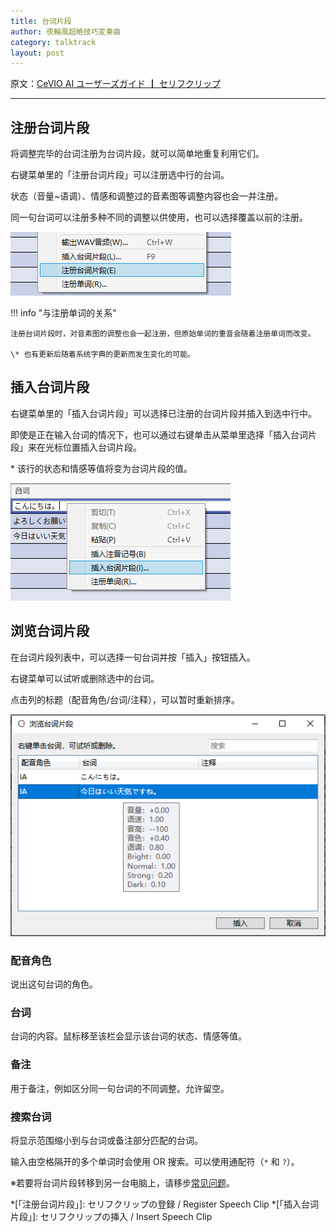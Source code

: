 ```yaml
---
title: 台词片段
author: 夜輪風超絶技巧変奏曲
category: talktrack
layout: post
---
```

原文：[CeVIO AI ユーザーズガイド ┃ セリフクリップ](https://cevio.jp/guide/cevio_ai/talktrack/phrasececlip/)

---

## 注册台词片段

将调整完毕的台词注册为台词片段，就可以简单地重复利用它们。

右键菜单里的「注册台词片段」可以注册选中行的台词。

状态（音量~语调）、情感和调整过的音素图等调整内容也会一并注册。

同一句台词可以注册多种不同的调整以供使用，也可以选择覆盖以前的注册。

![phrase clip](images/phraseclip_1.png)

!!! info "与注册单词的关系"

    注册台词片段时，对音素图的调整也会一起注册，但原始单词的重音会随着注册单词而改变。

    \* 也有更新后随着系统字典的更新而发生变化的可能。

## 插入台词片段

右键菜单里的「插入台词片段」可以选择已注册的台词片段并插入到选中行中。

即使是正在输入台词的情况下，也可以通过右键单击从菜单里选择「插入台词片段」来在光标位置插入台词片段。

\* 该行的状态和情感等值将变为台词片段的值。

![insert clip](images/phraseclip_2.png)

## 浏览台词片段

在台词片段列表中，可以选择一句台词并按「插入」按钮插入。

右键菜单可以试听或删除选中的台词。

点击列的标题（配音角色/台词/注释），可以暂时重新排序。

![view clips](images/phraseclip_3.png)

### 配音角色

说出这句台词的角色。

### 台词

台词的内容。鼠标移至该栏会显示该台词的状态、情感等值。

### 备注

用于备注，例如区分同一句台词的不同调整。允许留空。

### 搜索台词

将显示范围缩小到与台词或备注部分匹配的台词。

输入由空格隔开的多个单词时会使用 OR 搜索。可以使用通配符（`*` 和 `?`）。

※若要将台词片段转移到另一台电脑上，请移步[常见问题](../faq/faq.md)。

*[「注册台词片段」]: セリフクリップの登録 / Register Speech Clip
*[「插入台词片段」]: セリフクリップの挿入 / Insert Speech Clip
